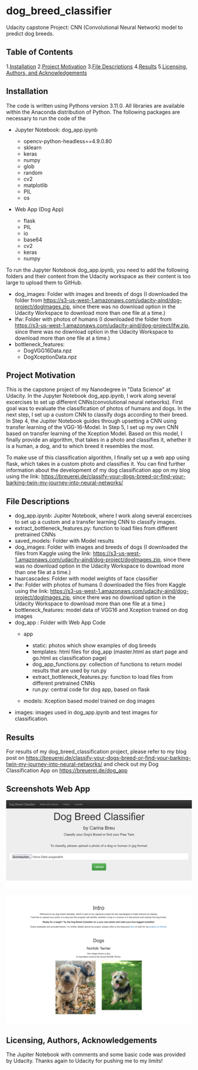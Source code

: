 # dog_breed_classifier
Udacity capstone Project: CNN (Convolutional Neural Network) model to predict dog breeds.

## Table of Contents
1.[Installation](#installation)
2.[Project Motivation](#motivation)
3.[File Descriptions](#files)
4.[Results](#results)
5.[Licensing, Authors, and Acknowledgements](#licensing)

## Installation <a name="installation"></a>

The code is written using Pythons version 3.11.0. All libraries are available within the Anaconda distribution of Python.
The following packages are necessary to run the code of the 
* Jupyter Notebook: dog_app.ipynb
    * opencv-python-headless==4.9.0.80
    * sklearn
    * keras       
    * numpy
    * glob
    * random
    * cv2
    * matplotlib
    * PIL
    * os

* Web App (Dog App)
    * flask
    * PIL
    * io
    * base64
    * cv2
    * keras
    * numpy

To run the Jupyter Notebook dog_app.ipynb, you need to add the following folders and their content from the Udacity workspace as their content is too large to upload them to GitHub.

* dog_images: Folder with images and breeds of dogs (I downloaded the folder from https://s3-us-west-1.amazonaws.com/udacity-aind/dog-project/dogImages.zip, since there was no download option in the Udacity Workspace to download more than one file at a time.)
* lfw: Folder with photos of humans (I downloaded the folder from https://s3-us-west-1.amazonaws.com/udacity-aind/dog-project/lfw.zip, since there was no download option in the Udacity Workspace to download more than one file at a time.)
* bottleneck_features: 
    * DogVGG16Data.npz
    * DogXceptionData.npz

## Project Motivation <a name="motivation"></a>

This is the capstone project of my Nanodegree in "Data Science" at Udacity. In the Jupyter Notebook dog_app.ipynb, I work along several excercises to set up different CNNs(convolutional neural networks). 
First goal was to evaluate the classification of photos of humans and dogs. 
In the next step, I set up a custom CNN to classify dogs according to their breed. 
In Step 4, the Jupiter Notebook guides through upsetting a CNN using transfer learning of the VGG-16-Model.
In Step 5, I set up my own CNN based on transfer learning of the Xception Model. 
Based on this model, I finally provide an algorithm, that takes in a photo and classifies it, whether it is a human, a dog, and to which breed it resembles the most.

To make use of this classification algorithm, I finally set up a web app using flask, which takes in a custom photo and classifies it.
You can find further information about the development of my dog classification app on my blog using the link: https://breuerei.de/classify-your-dogs-breed-or-find-your-barking-twin-my-journey-into-neural-networks/ 

## File Descriptions <a name="files"></a>

* dog_app.ipynb: Jupiter Notebook, where I work along several excercises to set up a custom and a transfer learning CNN to classify images.
* extract_bottleneck_features.py: function to load files from different pretrained CNNs
* saved_models: Folder with Model results
* dog_images: Folder with images and breeds of dogs 
    (I downloaded the files from Kaggle using the link: https://s3-us-west-1.amazonaws.com/udacity-aind/dog-project/dogImages.zip, since there was no download option in the Udacity Workspace to download more than one file at a time.)
* haarcascades: Folder with model weights of face classifier
* lfw: Folder with photos of humans (I downloaded the files from Kaggle using the link: https://s3-us-west-1.amazonaws.com/udacity-aind/dog-project/dogImages.zip, since there was no download option in the Udacity Workspace to download more than one file at a time.)
* bottleneck_features: model data of VGG16 and Xception trained on dog images
* dog_app : Folder with Web App Code
    * app
        * static: photos which show examples of dog breeds
        * templates: html files for dog_app (master.html as start page and go.html as classification page)
        * dog_app_functions.py: collection of functions to return model results that are used by run.py
        * extract_bottleneck_features.py: function to load files from different pretrained CNNs
        * run.py: central code for dog app, based on flask

    * models: Xception based model trained on dog images
* images: images used in dog_app.ipynb and test images for classification. 

## Results <a name="results"></a>

For results of my dog_breed_classification project, please refer to my blog post on https://breuerei.de/classify-your-dogs-breed-or-find-your-barking-twin-my-journey-into-neural-networks/ and check out my Dog Classification App on
https://breuerei.de/dog_app

## Screenshots Web App

![Dog Breed Classifier](images/screenshot_dog_app_1.png)

![Dog Breed Classifier](images/screenshot_dog_app_2.png)


## Licensing, Authors, Acknowledgements <a name="licensing"></a>

The Jupiter Notebook with comments and some basic code was provided by Udacity. 
Thanks again to Udacity for pushing me to my limits!
